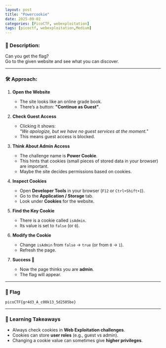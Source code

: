 ```yaml
---
layout: post
title: "Powercookie"
date: 2025-09-02
categories: [PicoCTF, webexploitation]
tags: [picoctf, webexploitation,Medium]
---
```

### 🔎  Description: 
Can you get the flag?  
Go to the given website and see what you can discover.

---

### 🛠️ Approach:

1. **Open the Website**  
   - The site looks like an online grade book.
   - There’s a button: **"Continue as Guest"**.

2. **Check Guest Access**  
   - Clicking it shows:  
     *"We apologize, but we have no guest services at the moment."*  
   - This means guest access is blocked.

3. **Think About Admin Access**  
   - The challenge name is **Power Cookie**.  
   - This hints that cookies (small pieces of stored data in your browser) are important.  
   - Maybe the site decides permissions based on cookies.

4. **Inspect Cookies**  
   - Open **Developer Tools** in your browser (`F12` or `Ctrl+Shift+I`).  
   - Go to the **Application / Storage** tab.  
   - Look under **Cookies** for the website.

5. **Find the Key Cookie**  
   - There is a cookie called `isAdmin`.  
   - Its value is set to `false` (or `0`).

6. **Modify the Cookie**  
   - Change `isAdmin` from `false` → `true` (or from `0` → `1`).  
   - Refresh the page.

7. **Success 🎉**  
   - Now the page thinks you are **admin**.  
   - The flag will appear.

---

### 🚩 Flag
```
picoCTF{gr4d3_A_c00k13_5d2505be}
```

---

### 🧠 Learning Takeaways
- Always check cookies in **Web Exploitation challenges**.  
- Cookies can store **user roles** (e.g., guest vs admin).  
- Changing a cookie value can sometimes give **higher privileges**.  